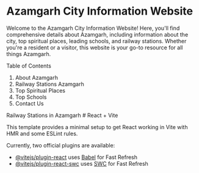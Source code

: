<h1>Azamgarh City Information Website</h1>
Welcome to the Azamgarh City Information Website! Here, you'll find comprehensive details about Azamgarh, including information about the city, top spiritual places, leading schools, and railway stations. Whether you're a resident or a visitor, this website is your go-to resource for all things Azamgarh.

Table of Contents
<ol>
<li>About Azamgarh</li>
<li>Railway Stations Azamgarh</li>
<li>Top Spiritual Places</li>
<li>Top Schools</li>
<li>Contact Us</li>
</ol>
Railway Stations in Azamgarh
# React + Vite

This template provides a minimal setup to get React working in Vite with HMR and some ESLint rules.

Currently, two official plugins are available:

- [@vitejs/plugin-react](https://github.com/vitejs/vite-plugin-react/blob/main/packages/plugin-react/README.md) uses [Babel](https://babeljs.io/) for Fast Refresh
- [@vitejs/plugin-react-swc](https://github.com/vitejs/vite-plugin-react-swc) uses [SWC](https://swc.rs/) for Fast Refresh
